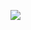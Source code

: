 <img src="https://github-readme-stats.vercel.app/api/top-langs/?username=swimmin99&layout=compact"><br><br>
